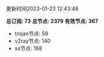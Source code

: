 更新时间2023-01-23 12:43:48

**总订阅: 73**
**总节点: 2379**
**有效节点: 367**
- trojan节点: 59
- v2ray节点: 140
- ss节点: 168
